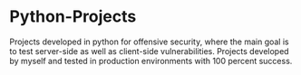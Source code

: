 # Python-Projects
Projects developed in python for offensive security, where the main goal is to test server-side as well as client-side vulnerabilities.
Projects developed by myself and tested in production environments with 100 percent success.
